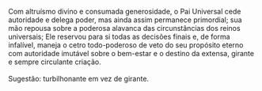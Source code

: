 ﻿Com altruísmo divino e consumada generosidade, o Pai Universal cede autoridade e delega poder, mas ainda assim permanece primordial; sua mão repousa sobre a poderosa alavanca das circunstâncias dos reinos universais; Ele reservou para si todas as decisões finais e, de forma infalível, maneja o cetro todo-poderoso de veto do seu propósito eterno com autoridade imutável sobre o bem-estar e o destino da extensa, girante e sempre circulante criação.<BR><BR>Sugestão: turbilhonante em vez de girante.